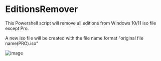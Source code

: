 # EditionsRemover
This Powershell script will remove all editions from Windows 10/11 iso file except Pro.

A new iso file will be created with the file name format "original file name(PRO).iso"

![image](https://github.com/zoicware/EditionsRemover/assets/118035521/3bf6c085-ac59-426c-a919-3abab404c37a)

